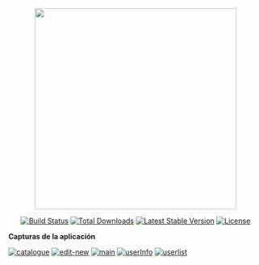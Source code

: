 <p align="center"><a href="https://laravel.com" target="_blank"><img src="https://raw.githubusercontent.com/laravel/art/master/logo-lockup/5%20SVG/2%20CMYK/1%20Full%20Color/laravel-logolockup-cmyk-red.svg" width="400"></a></p>

<p align="center">
<a href="https://travis-ci.org/laravel/framework"><img src="https://travis-ci.org/laravel/framework.svg" alt="Build Status"></a>
<a href="https://packagist.org/packages/laravel/framework"><img src="https://img.shields.io/packagist/dt/laravel/framework" alt="Total Downloads"></a>
<a href="https://packagist.org/packages/laravel/framework"><img src="https://img.shields.io/packagist/v/laravel/framework" alt="Latest Stable Version"></a>
<a href="https://packagist.org/packages/laravel/framework"><img src="https://img.shields.io/packagist/l/laravel/framework" alt="License"></a>
</p>

<p> <b> Capturas de la aplicación </b> </p>
<a href="https://ibb.co/qYBQ5gp"><img src="https://i.ibb.co/qYBQ5gp/catalogue.png" alt="catalogue" border="0"></a> <a href="https://ibb.co/xSV8dct"><img src="https://i.ibb.co/xSV8dct/edit-new.png" alt="edit-new" border="0"></a> <a href="https://ibb.co/RDsFM7j"><img src="https://i.ibb.co/RDsFM7j/main.png" alt="main" border="0"></a> <a href="https://ibb.co/Kb3Xdxj"><img src="https://i.ibb.co/Kb3Xdxj/userInfo.png" alt="userInfo" border="0"></a> <a href="https://ibb.co/fFbxhT1"><img src="https://i.ibb.co/fFbxhT1/userlist.png" alt="userlist" border="0"></a>
